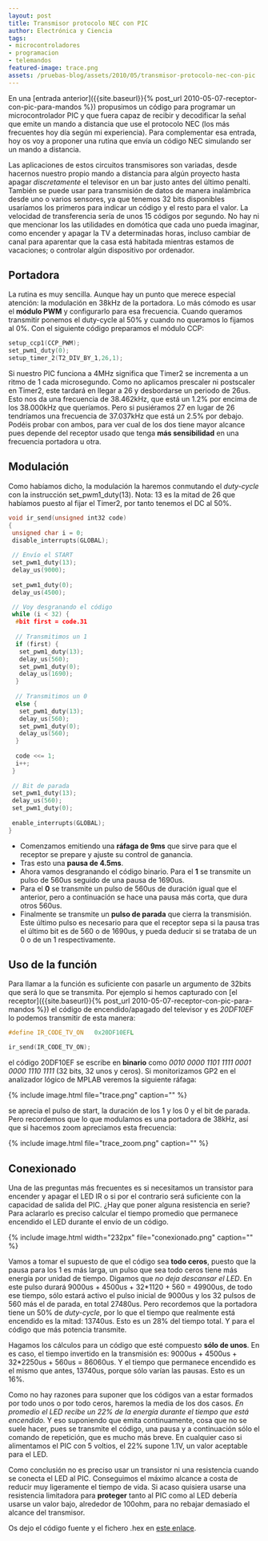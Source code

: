 ```yaml
---
layout: post
title: Transmisor protocolo NEC con PIC
author: Electrónica y Ciencia
tags:
- microcontroladores
- programacion
- telemandos
featured-image: trace.png
assets: /pruebas-blog/assets/2010/05/transmisor-protocolo-nec-con-pic
---
```


En una [entrada anterior]({{site.baseurl}}{% post_url 2010-05-07-receptor-con-pic-para-mandos %}) propusimos un código para programar un microcontrolador PIC y que fuera capaz de recibir y decodificar la señal que emite un mando a distancia que use el protocolo NEC (los más frecuentes hoy día según mi experiencia). Para complementar esa entrada, hoy os voy a proponer una rutina que envía un código NEC simulando ser un mando a distancia.

Las aplicaciones de estos circuitos transmisores son variadas, desde hacernos nuestro propio mando a distancia para algún proyecto hasta apagar *discretamente* el televisor en un bar justo antes del último penalti. También se puede usar para transmisión de datos de manera inalámbrica desde uno o varios sensores, ya que tenemos 32 bits disponibles usaríamos los primeros para indicar un código y el resto para el valor. La velocidad de transferencia sería de unos 15 códigos por segundo. No hay ni que mencionar los las utilidades en domótica que cada uno pueda imaginar, como encender y apagar la TV a determinadas horas, incluso cambiar de canal para aparentar que la casa está habitada mientras estamos de vacaciones; o controlar algún dispositivo por ordenador.

<!--more-->

## Portadora

La rutina es muy sencilla. Aunque hay un punto que merece especial atención: la modulación en 38kHz de la portadora. Lo más cómodo es usar el **módulo PWM** y configurarlo para esa frecuencia. Cuando queramos transmitir ponemos el duty-cycle al 50% y cuando no queramos lo fijamos al 0%. Con el siguiente código preparamos el módulo CCP:

```cpp
setup_ccp1(CCP_PWM);
set_pwm1_duty(0);
setup_timer_2(T2_DIV_BY_1,26,1);
```

Si nuestro PIC funciona a 4MHz significa que Timer2 se incrementa a un ritmo de 1 cada microsegundo. Como no aplicamos prescaler ni postscaler en Timer2, este tardará en llegar a 26 y desbordarse un periodo de 26us. Esto nos da una frecuencia de 38.462kHz, que está un 1.2% por encima de los 38.000kHz que queríamos. Pero si pusiéramos 27 en lugar de 26 tendríamos una frecuencia de 37.037kHz que está un 2.5% por debajo. Podéis probar con ambos, para ver cual de los dos tiene mayor alcance pues depende del receptor usado que tenga **más sensibilidad** en una frecuencia portadora u otra.

## Modulación

Como habíamos dicho, la modulación la haremos conmutando el *duty-cycle* con la instrucción set_pwm1_duty(13). Nota: 13 es la mitad de 26 que habíamos puesto al fijar el Timer2, por tanto tenemos el DC al 50%.

```cpp
void ir_send(unsigned int32 code)
{
 unsigned char i = 0;
 disable_interrupts(GLOBAL); 
 
 // Envío el START
 set_pwm1_duty(13);
 delay_us(9000);
 
 set_pwm1_duty(0);
 delay_us(4500);

 // Voy desgranando el código
 while (i < 32) {
  #bit first = code.31
  
  // Transmitimos un 1
  if (first) {
   set_pwm1_duty(13);
   delay_us(560);
   set_pwm1_duty(0);
   delay_us(1690); 
  }
  
  // Transmitimos un 0
  else {
   set_pwm1_duty(13);
   delay_us(560); 
   set_pwm1_duty(0);
   delay_us(560); 
  }
  
  code <<= 1;
  i++;
 }
 
 // Bit de parada
 set_pwm1_duty(13);
 delay_us(560); 
 set_pwm1_duty(0);
 
 enable_interrupts(GLOBAL);
}
```

- Comenzamos emitiendo una **ráfaga de 9ms** que sirve para que el receptor se prepare y ajuste su control de ganancia.
- Tras esto una **pausa de 4.5ms**.
- Ahora vamos desgranando el código binario. Para el **1** se transmite un pulso de 560us seguido de una pausa de 1690us.
- Para el **0** se transmite un pulso de 560us de duración igual que el anterior, pero a continuación se hace una pausa más corta, que dura otros 560us.
- Finalmente se transmite un **pulso de parada** que cierra la transmisión. Este último pulso es necesario para que el receptor sepa si la pausa tras el último bit es de 560 o de 1690us, y pueda deducir si se trataba de un 0 o de un 1 respectivamente.

## Uso de la función

Para llamar a la función es suficiente con pasarle un argumento de 32bits que será lo que se transmita. Por ejemplo si hemos capturado con [el receptor]({{site.baseurl}}{% post_url 2010-05-07-receptor-con-pic-para-mandos %}) el código de encendido/apagado del televisor y es *20DF10EF* lo podemos transmitir de esta manera:

```c
#define IR_CODE_TV_ON   0x20DF10EFL

ir_send(IR_CODE_TV_ON);
```

el código 20DF10EF se escribe en **binario** como *0010 0000 1101 1111 0001 0000 1110 1111* (32 bits, 32 unos y ceros). Si monitorizamos GP2 en el analizador lógico de MPLAB veremos la siguiente ráfaga:

{% include image.html file="trace.png" caption="" %}

se aprecia el pulso de start, la duración de los 1 y los 0 y el bit de parada. Pero recordemos que lo que modulamos es una portadora de 38kHz, así que si hacemos zoom apreciamos esta frecuencia:

{% include image.html file="trace_zoom.png" caption="" %}

## Conexionado

Una de las preguntas más frecuentes es si necesitamos un transistor para encender y apagar el LED IR o si por el contrario será suficiente con la capacidad de salida del PIC. ¿Hay que poner alguna resistencia en serie? Para aclararlo es preciso calcular el tiempo promedio que permanece encendido el LED durante el envío de un código.

{% include image.html width="232px" file="conexionado.png" caption="" %}

Vamos a tomar el supuesto de que el código sea **todo ceros**, puesto que la pausa para los 1 es más larga, un pulso que sea todo ceros tiene más energía por unidad de tiempo. Digamos que *no deja descansar el LED*. En este pulso durará 9000us + 4500us + 32*1120 + 560 = 49900us, de todo ese tiempo, sólo estará activo el pulso inicial de 9000us y los 32 pulsos de 560 más el de parada, en total 27480us. Pero recordemos que la portadora tiene un 50% de *duty-cycle*, por lo que el tiempo que realmente está encendido es la mitad: 13740us. Esto es un 28% del tiempo total. Y para el código que más potencia transmite.

Hagamos los cálculos para un código que esté compuesto **sólo de unos**. En es caso, el tiempo invertido en la transmisión es: 9000us + 4500us + 32*2250us + 560us = 86060us. Y el tiempo que permanece encendido es el mismo que antes, 13740us, porque sólo varían las pausas. Esto es un 16%.

Como no hay razones para suponer que los códigos van a estar formados por todo unos o por todo ceros, haremos la media de los dos casos. *En promedio el LED recibe un 22% de la energía durante el tiempo que está encendido.* Y eso suponiendo que emita continuamente, cosa que no se suele hacer, pues se transmite el código, una pausa y a continuación sólo el comando de repetición, que es mucho más breve. En cualquier caso si alimentamos el PIC con 5 voltios, el 22% supone 1.1V, un valor aceptable para el LED.

Como conclusión no es preciso usar un transistor ni una resistencia cuando se conecta el LED al PIC. Conseguimos el máximo alcance a costa de reducir muy ligeramente el tiempo de vida. Si acaso quisiera usarse una resistencia limitadora para **proteger** tanto al PIC como al LED debería usarse un valor bajo, alrededor de 100ohm, para no rebajar demasiado el alcance del transmisor.

Os dejo el código fuente y el fichero .hex en [este enlace]({{page.assets}}/emisorNEC.rar).

